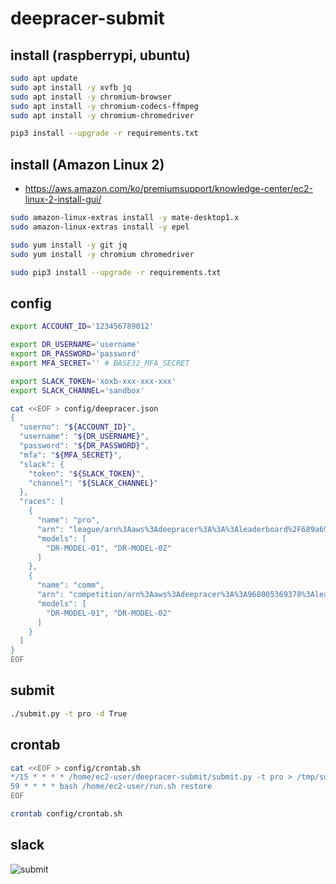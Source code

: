 # deepracer-submit

## install (raspberrypi, ubuntu)

```bash
sudo apt update
sudo apt install -y xvfb jq
sudo apt install -y chromium-browser
sudo apt install -y chromium-codecs-ffmpeg
sudo apt install -y chromium-chromedriver

pip3 install --upgrade -r requirements.txt
```

## install (Amazon Linux 2)

* <https://aws.amazon.com/ko/premiumsupport/knowledge-center/ec2-linux-2-install-gui/>

```bash
sudo amazon-linux-extras install -y mate-desktop1.x
sudo amazon-linux-extras install -y epel

sudo yum install -y git jq
sudo yum install -y chromium chromedriver

sudo pip3 install --upgrade -r requirements.txt
```

## config

```bash
export ACCOUNT_ID='123456789012'

export DR_USERNAME='username'
export DR_PASSWORD='password'
export MFA_SECRET='' # BASE32_MFA_SECRET

export SLACK_TOKEN='xoxb-xxx-xxx-xxx'
export SLACK_CHANNEL='sandbox'

cat <<EOF > config/deepracer.json
{
  "userno": "${ACCOUNT_ID}",
  "username": "${DR_USERNAME}",
  "password": "${DR_PASSWORD}",
  "mfa": "${MFA_SECRET}",
  "slack": {
    "token": "${SLACK_TOKEN}",
    "channel": "${SLACK_CHANNEL}"
  },
  "races": [
    {
      "name": "pro",
      "arn": "league/arn%3Aaws%3Adeepracer%3A%3A%3Aleaderboard%2F689a6905-08c6-4589-b609-c54eca7ffd9e",
      "models": [
        "DR-MODEL-01", "DR-MODEL-02"
      ]
    },
    {
      "name": "comm",
      "arn": "competition/arn%3Aaws%3Adeepracer%3A%3A968005369378%3Aleaderboard%2F4fce8098-0a1f-4730-9fae-58c26397c043",
      "models": [
        "DR-MODEL-01", "DR-MODEL-02"
      ]
    }
  ]
}
EOF
```

## submit

```bash
./submit.py -t pro -d True
```

## crontab

```bash
cat <<EOF > config/crontab.sh
*/15 * * * * /home/ec2-user/deepracer-submit/submit.py -t pro > /tmp/submit-pro.log 2>&1
59 * * * * bash /home/ec2-user/run.sh restore
EOF

crontab config/crontab.sh
```

## slack

![submit](./images/submit-tt.png)
